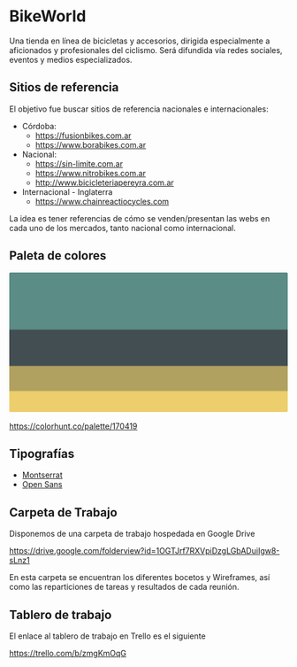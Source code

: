 BikeWorld
=========

Una tienda en línea de bicicletas y accesorios, dirigida especialmente a
aficionados y profesionales del ciclismo. Será difundida vía redes sociales,
eventos y medios especializados.

Sitios de referencia
--------------------

El objetivo fue buscar sitios de referencia nacionales e internacionales:

- Córdoba:
  - https://fusionbikes.com.ar
  - https://www.borabikes.com.ar
- Nacional: 
  - https://sin-limite.com.ar
  - https://www.nitrobikes.com.ar
  - http://www.bicicleteriapereyra.com.ar
- Internacional - Inglaterra
  - https://www.chainreactiocycles.com

La idea es tener referencias de cómo se venden/presentan las webs en cada uno
de los mercados, tanto nacional como internacional.

Paleta de colores
-----------------

![](palette.png)

https://colorhunt.co/palette/170419

Tipografías
-----------

- [Montserrat](https://fonts.google.com/specimen/Montserrat)
- [Open Sans](https://fonts.google.com/specimen/Open+Sans)

Carpeta de Trabajo
------------------

Disponemos de una carpeta de trabajo hospedada en Google Drive

https://drive.google.com/folderview?id=1OGTJrf7RXVpiDzgLGbADuiIgw8-sLnz1

En esta carpeta se encuentran los diferentes bocetos y Wireframes, así como
las reparticiones de tareas y resultados de cada reunión.

Tablero de trabajo
------------------

El enlace al tablero de trabajo en Trello es el siguiente

https://trello.com/b/zmgKmOqG
